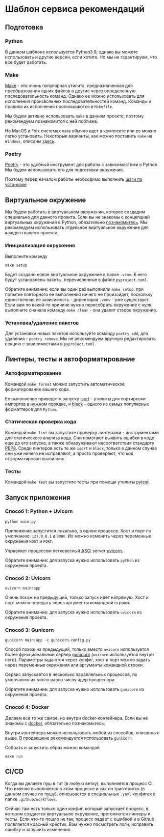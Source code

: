 # Шаблон сервиса рекомендаций

## Подготовка

### Python

В данном шаблоне используется Python3.9, однако вы можете использовать и другие версии, если хотите. 
Но мы не гарантируем, что все будет работать.

### Make

[Make](https://www.gnu.org/software/make/) - это очень популярная утилита, 
предназначенная для преобразования одних файлов в другие через определенную последовательность команд. 
Однако ее можно использовать для исполнения произвольных последовательностей команд. 
Команды и правила их исполнения прописываются в `Makefile`.

Мы будем активно использовать `make` в данном проекте, поэтому рекомендуем познакомится с ней поближе. 

На MacOS и *nix системах `make` обычно идет в комплекте или ее можно легко установить. 
Некоторые варианты, как можно поставить `make` на `Windows`,
описаны [здесь](https://stackoverflow.com/questions/32127524/how-to-install-and-use-make-in-windows).

### Poetry

[Poetry](https://python-poetry.org/) - это удобный инструмент для работы с зависимостями в Python. 
Мы будем использовать его для подготовки окружения.

Поэтому перед началом работы необходимо выполнить [шаги по установке](https://python-poetry.org/docs/#installation).


## Виртуальное окружение

Мы будем работать в виртуальном окружении, которое создадим специально для данного проекта. 
Если вы не знакомы с концепцией виртуальных окружений в Python, обязательно 
[познакомьтесь](https://docs.python.org/3.8/tutorial/venv.html). 
Мы рекомендуем использовать отдельное виртуальное окружение для каждого вашего проекта.

### Инициализация окружения

Выполните команду
```
make setup
```

Будет создано новое виртуальное окружение в папке `.venv`.
В него будут установлены пакеты, перечисленные в файле `pyproject.toml`.

Обратите внимание: если вы один раз выполнили `make setup`, при попытке повторного ее выполнения ничего не произойдет, 
поскольку единственная ее зависимость - директория `.venv` - уже существует.
Если вам по какой-то причине нужно пересобрать окружение с нуля, 
выполните сначала команду `make clean` - она удалит старое окружение.

### Установка/удаление пакетов

Для установки новых пакетов используйте команду `poetry add`, для удаления - `poetry remove`. 
Мы не рекомендуем вручную редактировать секцию с зависимостями в `pyproject.toml`.

## Линтеры, тесты и автоформатирование

### Автоформатирование

Командой `make format` можно запустить автоматическое форматирование вашего кода.

Ее выполнение приведет к запуску [isort](https://github.com/PyCQA/isort) - утилиты 
для сортировки импортов в нужном порядке, и [black](https://github.com/psf/black) - одного из самых популярных форматтеров для `Python`.


### Статическая проверка кода

Командой `make lint` вы запустите проверку линтерами - инструментами для статического анализа кода. 
Они помогают выявить ошибки в коде еще до его запуска, а также обнаруживают несоответствия стандарту 
[PEP8](https://peps.python.org/pep-0008). 
Среди линтеров есть те же `isort` и `black`, только в данном случае они уже ничего не исправляют, а просто проверяют, что код отформатирован правильно.

### Тесты

Командой `make test` вы запустите тесты при помощи утилиты [pytest](https://pytest.org/). 


## Запуск приложения

### Способ 1: Python + Uvicorn

```
python main.py
```

Приложение запустится локально, в одном процессе. 
Хост и порт по умолчанию: `127.0.0.1` и `8080`.
Их можно изменить через переменные окружения `HOST` и `PORT`.

Управляет процессом легковесный [ASGI](https://asgi.readthedocs.io/en/latest/) server [uvicorn](https://www.uvicorn.org/).

Обратите внимание: для запуска нужно использовать `python` из окружения проекта.

### Способ 2: Uvicorn

```
uvicorn main:app
```

Очень похож на предыдущий, только запуск идет напрямую.
Хост и порт можно передать через аргументы командной строки.

Обратите внимание: для запуска нужно использовать `uvicorn` из окружения проекта.


### Способ 3: Gunicorn

```
gunicorn main:app -c gunicorn.config.py
```

Способ похож на предыдущий, только вместо `uvicorn` используется
более функциональный сервер [gunicorn](https://gunicorn.org/) (`uvicorn` используется внутри него).
Параметры задаются через конфиг, хост и порт можно задать 
через переменные окружения или аргументы командной строки.

Сервис запускается в несколько параллельных процессов, по умолчанию их число
равно числу ядер процессора.

Обратите внимание: для запуска нужно использовать `gunicorn` из окружения проекта.

### Способ 4: Docker

Делаем все то же самое, но внутри docker-контейнера. 
Если вы не знакомы с [docker](https://www.docker.com/), обязательно познакомьтесь.

Внутри контейнера можно использовать любой из способов, описанных выше.
В продакшене рекомендуется использовать `gunicorn`.

Собрать и запустить образ можно командой

```
make run
```

## CI/CD

Когда вы делаете пуш в гит (в любую ветку), выполняется процесс CI. 
Что именно выполняется в этом процессе и как он триггерится (в данном случае по пушу), 
описывается в специальных `.yaml` конфигах в папке `.github/workflows`.

Сейчас там есть только один конфиг, который запускает процесс, в котором создается виртуальное окружение,
прогоняются линтеры и тесты. Если что-то пошло не так, процесс падает с ошибкой и в Github появляется красный крестик.
Вам нужно посмотреть логи, исправить ошибку и запушить изменения.
